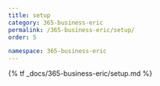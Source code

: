 ```yaml
---
title: setup
category: 365-business-eric
permalink: /365-business-eric/setup/
order: 5

namespace: 365-business-eric
---
```


{% tf _docs/365-business-eric/setup.md %}